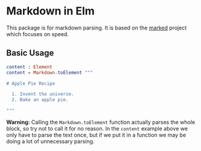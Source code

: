 # Markdown in Elm

This package is for markdown parsing. It is based on the [marked][] project
which focuses on speed.

[marked]: https://github.com/chjj/marked

## Basic Usage

```elm
content : Element
content = Markdown.toElement """

# Apple Pie Recipe

  1. Invent the universe.
  2. Bake an apple pie.

"""
```

**Warning:** Calling the `Markdown.toElement` function actually parses the
whole block, so try not to call it for no reason. In the `content` example
above we only have to parse the text once, but if we put it in a function we
may be doing a lot of unnecessary parsing.
